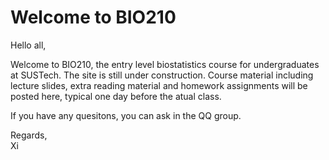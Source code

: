 # Welcome to BIO210


Hello all,  

Welcome to BIO210, the entry level biostatistics course for undergraduates at SUSTech. The site is still under construction. Course material including lecture slides, extra reading material and homework assignments will be posted here, typical one day before the atual class.  

If you have any quesitons, you can ask in the QQ group.  

Regards,  
Xi

